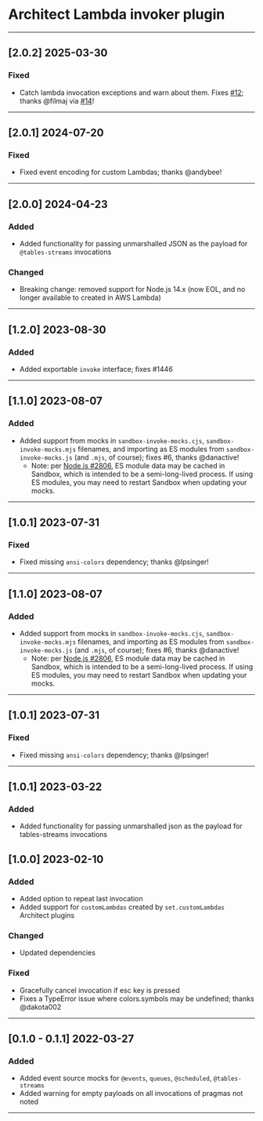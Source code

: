 # Architect Lambda invoker plugin

---

## [2.0.2] 2025-03-30

### Fixed

- Catch lambda invocation exceptions and warn about them. Fixes [#12](https://github.com/architect/plugin-lambda-invoker/issues/12); thanks @filmaj via [#14](https://github.com/architect/plugin-lambda-invoker/pull/14)!

---

## [2.0.1] 2024-07-20

### Fixed

- Fixed event encoding for custom Lambdas; thanks @andybee!

---

## [2.0.0] 2024-04-23

### Added

- Added functionality for passing unmarshalled JSON as the payload for `@tables-streams` invocations


### Changed

- Breaking change: removed support for Node.js 14.x (now EOL, and no longer available to created in AWS Lambda)

---

## [1.2.0] 2023-08-30

### Added

- Added exportable `invoke` interface; fixes #1446

---

## [1.1.0] 2023-08-07

### Added

- Added support from mocks in `sandbox-invoke-mocks.cjs`, `sandbox-invoke-mocks.mjs` filenames, and importing as ES modules from `sandbox-invoke-mocks.js` (and `.mjs`, of course); fixes #6, thanks @danactive!
  - Note: per [Node.js #2806](https://github.com/nodejs/help/issues/2806), ES module data may be cached in Sandbox, which is intended to be a semi-long-lived process. If using ES modules, you may need to restart Sandbox when updating your mocks.

---

## [1.0.1] 2023-07-31

### Fixed

- Fixed missing `ansi-colors` dependency; thanks @lpsinger!

---

## [1.1.0] 2023-08-07

### Added

- Added support from mocks in `sandbox-invoke-mocks.cjs`, `sandbox-invoke-mocks.mjs` filenames, and importing as ES modules from `sandbox-invoke-mocks.js` (and `.mjs`, of course); fixes #6, thanks @danactive!
  - Note: per [Node.js #2806](https://github.com/nodejs/help/issues/2806), ES module data may be cached in Sandbox, which is intended to be a semi-long-lived process. If using ES modules, you may need to restart Sandbox when updating your mocks.

---

## [1.0.1] 2023-07-31

### Fixed

- Fixed missing `ansi-colors` dependency; thanks @lpsinger!

---

## [1.0.1] 2023-03-22

### Added
- Added functionality for passing unmarshalled json as the payload for tables-streams invocations


## [1.0.0] 2023-02-10

### Added

- Added option to repeat last invocation
- Added support for `customLambdas` created by `set.customLambdas` Architect plugins


### Changed

- Updated dependencies


### Fixed

- Gracefully cancel invocation if esc key is pressed
- Fixes a TypeError issue where colors.symbols may be undefined; thanks @dakota002

---

## [0.1.0 - 0.1.1] 2022-03-27

### Added

- Added event source mocks for `@events`, `queues`, `@scheduled`, `@tables-streams`
- Added warning for empty payloads on all invocations of pragmas not noted

---
